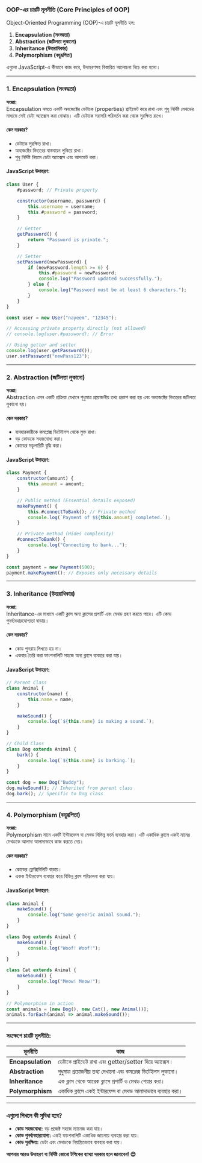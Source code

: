 ### **OOP-এর চারটি মূলনীতি (Core Principles of OOP)**  

Object-Oriented Programming (OOP)-এ চারটি মূলনীতি হল:  
1. **Encapsulation (সংবদ্ধতা)**  
2. **Abstraction (জটিলতা লুকানো)**  
3. **Inheritance (উত্তরাধিকার)**  
4. **Polymorphism (বহুরূপিতা)**  

এগুলো JavaScript-এ কীভাবে কাজ করে, উদাহরণসহ বিস্তারিত আলোচনা নিচে করা হলো।

---

### **1. Encapsulation (সংবদ্ধতা)**  
**সংজ্ঞা:**  
Encapsulation বলতে একটি অবজেক্টের ডেটাকে (properties) প্রাইভেট করে রাখা এবং শুধু নির্দিষ্ট মেথডের মাধ্যমে সেই ডেটা অ্যাক্সেস করা বোঝায়। এটি ডেটাকে সরাসরি পরিবর্তন করা থেকে সুরক্ষিত রাখে।  

#### **কেন দরকার?**
- ডেটাকে সুরক্ষিত রাখা।  
- অবজেক্টের ভিতরের বাস্তবায়ন লুকিয়ে রাখা।  
- শুধু নির্দিষ্ট নিয়মে ডেটা অ্যাক্সেস এবং আপডেট করা।  

#### **JavaScript উদাহরণ:**
```javascript
class User {
    #password; // Private property

    constructor(username, password) {
        this.username = username;
        this.#password = password;
    }

    // Getter
    getPassword() {
        return "Password is private.";
    }

    // Setter
    setPassword(newPassword) {
        if (newPassword.length >= 6) {
            this.#password = newPassword;
            console.log("Password updated successfully.");
        } else {
            console.log("Password must be at least 6 characters.");
        }
    }
}

const user = new User("nayeem", "12345");

// Accessing private property directly (not allowed)
// console.log(user.#password); // Error

// Using getter and setter
console.log(user.getPassword());
user.setPassword("newPass123");
```

---

### **2. Abstraction (জটিলতা লুকানো)**  
**সংজ্ঞা:**  
Abstraction এমন একটি প্রক্রিয়া যেখানে শুধুমাত্র প্রয়োজনীয় তথ্য প্রকাশ করা হয় এবং অবজেক্টের ভিতরের জটিলতা লুকানো হয়।  

#### **কেন দরকার?**
- ব্যবহারকারীকে কমপ্লেক্স ডিটেইলস থেকে মুক্ত রাখা।  
- বড় কোডকে সহজবোধ্য করা।  
- কোডের মডুলারিটি বৃদ্ধি করা।  

#### **JavaScript উদাহরণ:**
```javascript
class Payment {
    constructor(amount) {
        this.amount = amount;
    }

    // Public method (Essential details exposed)
    makePayment() {
        this.#connectToBank(); // Private method
        console.log(`Payment of $${this.amount} completed.`);
    }

    // Private method (Hides complexity)
    #connectToBank() {
        console.log("Connecting to bank...");
    }
}

const payment = new Payment(500);
payment.makePayment(); // Exposes only necessary details
```

---

### **3. Inheritance (উত্তরাধিকার)**  
**সংজ্ঞা:**  
Inheritance-এর মাধ্যমে একটি ক্লাস অন্য ক্লাসের প্রপার্টি এবং মেথড গ্রহণ করতে পারে। এটি কোড পুনর্ব্যবহারযোগ্যতা বাড়ায়।  

#### **কেন দরকার?**
- কোড পুনরায় লিখতে হয় না।  
- একবার তৈরি করা ফাংশনালিটি সহজে অন্য ক্লাসে ব্যবহার করা যায়।  

#### **JavaScript উদাহরণ:**
```javascript
// Parent Class
class Animal {
    constructor(name) {
        this.name = name;
    }

    makeSound() {
        console.log(`${this.name} is making a sound.`);
    }
}

// Child Class
class Dog extends Animal {
    bark() {
        console.log(`${this.name} is barking.`);
    }
}

const dog = new Dog("Buddy");
dog.makeSound(); // Inherited from parent class
dog.bark(); // Specific to Dog class
```

---

### **4. Polymorphism (বহুরূপিতা)**  
**সংজ্ঞা:**  
Polymorphism মানে একটি ইন্টারফেস বা মেথড বিভিন্ন ফর্মে ব্যবহার করা। এটি একাধিক ক্লাসে একই নামের মেথডকে আলাদা আলাদাভাবে কাজ করতে দেয়।  

#### **কেন দরকার?**
- কোডের ফ্লেক্সিবিলিটি বাড়ায়।  
- একক ইন্টারফেস ব্যবহার করে বিভিন্ন ক্লাস পরিচালনা করা যায়।  

#### **JavaScript উদাহরণ:**
```javascript
class Animal {
    makeSound() {
        console.log("Some generic animal sound.");
    }
}

class Dog extends Animal {
    makeSound() {
        console.log("Woof! Woof!");
    }
}

class Cat extends Animal {
    makeSound() {
        console.log("Meow! Meow!");
    }
}

// Polymorphism in action
const animals = [new Dog(), new Cat(), new Animal()];
animals.forEach(animal => animal.makeSound());
```

---

### **সংক্ষেপে চারটি মূলনীতি:**  
| **মূলনীতি**       | **কাজ**                                                                                     |
|-------------------|--------------------------------------------------------------------------------------------|
| **Encapsulation** | ডেটাকে প্রাইভেট রাখা এবং getter/setter দিয়ে অ্যাক্সেস।                                         |
| **Abstraction**   | শুধুমাত্র প্রয়োজনীয় তথ্য দেখানো এবং কমপ্লেক্স ডিটেইলস লুকানো।                                |
| **Inheritance**   | এক ক্লাস থেকে আরেক ক্লাসে প্রপার্টি ও মেথড শেয়ার করা।                                        |
| **Polymorphism**  | একাধিক ক্লাসে একই ইন্টারফেস বা মেথড আলাদাভাবে ব্যবহার করা।                                      |

---

### **এগুলো শিখলে কী সুবিধা হবে?**  
- **কোড সহজবোধ্য:** বড় প্রজেক্ট সহজে ম্যানেজ করা যায়।  
- **কোড পুনর্ব্যবহারযোগ্য:** একই ফাংশনালিটি একাধিক জায়গায় ব্যবহার করা যায়।  
- **কোড সুরক্ষিত:** ডেটা এবং মেথডকে নিয়ন্ত্রিতভাবে ব্যবহার করা যায়।  

**আপনার আরও উদাহরণ বা নির্দিষ্ট কোনো টপিকের ব্যাখ্যা দরকার হলে জানাবেন! 😊**